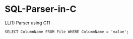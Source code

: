 # SQL-Parser-in-C
LL(1) Parser using C11

```<name of the language>
SELECT ColumnName FROM File WHERE ColumnName = 'value';
```
